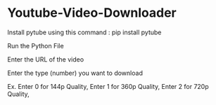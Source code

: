 # Youtube-Video-Downloader

Install pytube using this command : pip install pytube

Run the Python File

Enter the URL of the video

Enter the type (number) you want to download 

Ex. Enter 0 for 144p Quality,
    Enter 1 for 360p Quality,
    Enter 2 for 720p Quality,
